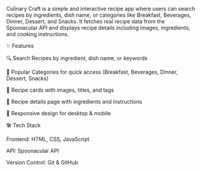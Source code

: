 Culinary Craft is a simple and interactive recipe app where users can search recipes by ingredients, dish name, or categories like Breakfast, Beverages, Dinner, Dessert, and Snacks. It fetches real recipe data from the Spoonacular API and displays recipe details including images, ingredients, and cooking instructions.

✨ Features

🔍 Search Recipes by ingredient, dish name, or keywords

📂 Popular Categories for quick access (Breakfast, Beverages, Dinner, Dessert, Snacks)

📸 Recipe cards with images, titles, and tags

📖 Recipe details page with ingredients and instructions

📱 Responsive design for desktop & mobile

🛠️ Tech Stack

Frontend: HTML, CSS, JavaScript

API: Spoonacular API

Version Control: Git & GitHub
